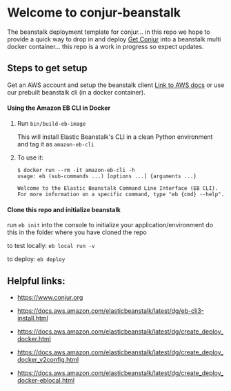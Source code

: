 # Welcome to conjur-beanstalk

The beanstalk deployment template for conjur... in this repo we  hope to provide a quick way to drop in and deploy [Get Conjur](https://www.conjur.org/get-started/install-conjur.html) into a beanstalk multi docker container... this repo is a work in progress so expect updates.

## Steps to get setup

Get an AWS account and setup the beanstalk client
[Link to AWS docs](https://docs.aws.amazon.com/elasticbeanstalk/latest/dg/eb-cli3-install.html) or use our prebuilt beanstalk cli (in a docker container).
#### Using the Amazon EB CLI in Docker

1. Run `bin/build-eb-image`

   This will install Elastic Beanstalk's CLI in a clean Python environment and
   tag it as `amazon-eb-cli`
2. To use it:
   
   ```sh-session
   $ docker run --rm -it amazon-eb-cli -h
   usage: eb (sub-commands ...) [options ...] {arguments ...}
   
   Welcome to the Elastic Beanstalk Command Line Interface (EB CLI). 
   For more information on a specific command, type "eb {cmd} --help".

#### Clone this repo and initialize beanstalk

run `eb init` into the console to initialize your application/environment do this in the folder where you have cloned the repo

to test locally: `eb local run -v`

to deploy: `eb deploy`

## Helpful links:
* https://www.conjur.org
* https://docs.aws.amazon.com/elasticbeanstalk/latest/dg/eb-cli3-install.html
* https://docs.aws.amazon.com/elasticbeanstalk/latest/dg/create_deploy_docker.html
* https://docs.aws.amazon.com/elasticbeanstalk/latest/dg/create_deploy_docker_v2config.html
* https://docs.aws.amazon.com/elasticbeanstalk/latest/dg/create_deploy_docker-eblocal.html


   ```
